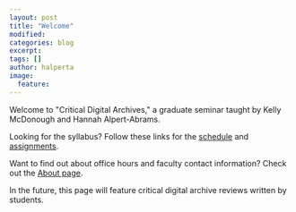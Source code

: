 ```yaml
---
layout: post
title: "Welcome"
modified:
categories: blog
excerpt:
tags: []
author: halperta
image:
  feature:
---
```

Welcome to "Critical Digital Archives," a graduate seminar taught by Kelly McDonough and Hannah Alpert-Abrams. 

Looking for the syllabus? Follow these links for the [schedule](../../schedule) and [assignments](../../assignments). 

Want to find out about office hours and faculty contact information? Check out the [About page](../../about). 

In the future, this page will feature critical digital archive reviews written by students.